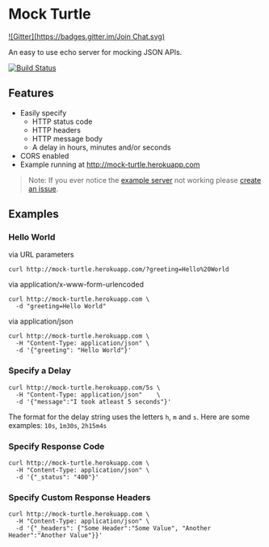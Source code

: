 # Mock Turtle
[![Gitter](https://badges.gitter.im/Join Chat.svg)](https://gitter.im/thebinarypenguin/mock-turtle?utm_source=badge&utm_medium=badge&utm_campaign=pr-badge&utm_content=badge)

An easy to use echo server for mocking JSON APIs.

[![Build Status](https://travis-ci.org/thebinarypenguin/mock-turtle.svg?branch=master)](https://travis-ci.org/thebinarypenguin/mock-turtle)

## Features

* Easily specify
  * HTTP status code
  * HTTP headers
  * HTTP message body
  * A delay in hours, minutes and/or seconds
* CORS enabled
* Example running at http://mock-turtle.herokuapp.com

> Note: If you ever notice the [example server](http://mock-turtle.herokuapp.com)
not working please [create an issue](https://github.com/thebinarypenguin/mock-turtle/issues).

## Examples

### Hello World

via URL parameters

```
curl http://mock-turtle.herokuapp.com/?greeting=Hello%20World
```

via application/x-www-form-urlencoded

```
curl http://mock-turtle.herokuapp.com \
  -d "greeting=Hello World"
```

via application/json

```
curl http://mock-turtle.herokuapp.com \
  -H "Content-Type: application/json" \
  -d '{"greeting": "Hello World"}'
```

### Specify a Delay

```
curl http://mock-turtle.herokuapp.com/5s \
  -H "Content-Type: application/json"    \
  -d '{"message":"I took atleast 5 seconds"}'
```

The format for the delay string uses the letters `h`, `m` and `s`. Here are some examples:
`10s`, `1m30s`, `2h15m4s`

### Specify Response Code

```
curl http://mock-turtle.herokuapp.com \
  -H "Content-Type: application/json" \
  -d '{"_status": "400"}'
```

### Specify Custom Response Headers

```
curl http://mock-turtle.herokuapp.com \
  -H "Content-Type: application/json" \
  -d '{"_headers": {"Some Header":"Some Value", "Another Header":"Another Value"}}'
```

